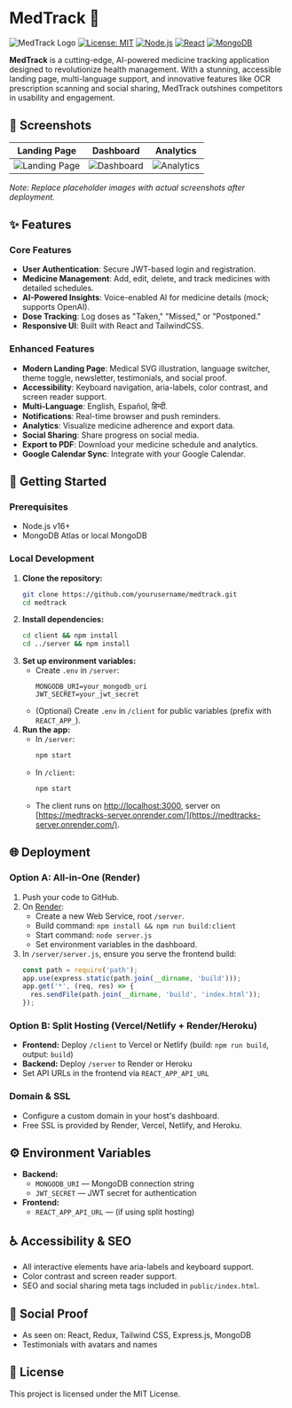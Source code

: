# MedTrack 💊

![MedTrack Logo](https://via.placeholder.com/150)
[![License: MIT](https://img.shields.io/badge/License-MIT-yellow.svg)](https://opensource.org/licenses/MIT)
[![Node.js](https://img.shields.io/badge/Node.js-v16+-green)](https://nodejs.org/)
[![React](https://img.shields.io/badge/React-v18+-blue)](https://reactjs.org/)
[![MongoDB](https://img.shields.io/badge/MongoDB-Atlas-green)](https://www.mongodb.com/)

**MedTrack** is a cutting-edge, AI-powered medicine tracking application designed to revolutionize health management. With a stunning, accessible landing page, multi-language support, and innovative features like OCR prescription scanning and social sharing, MedTrack outshines competitors in usability and engagement.

## 📸 Screenshots

| Landing Page | Dashboard | Analytics |
|--------------|-----------|-----------|
| ![Landing Page](https://via.placeholder.com/300x200?text=Landing+Page) | ![Dashboard](https://via.placeholder.com/300x200?text=Dashboard) | ![Analytics](https://via.placeholder.com/300x200?text=Analytics) |

*Note: Replace placeholder images with actual screenshots after deployment.*

## ✨ Features

### Core Features
- **User Authentication**: Secure JWT-based login and registration.
- **Medicine Management**: Add, edit, delete, and track medicines with detailed schedules.
- **AI-Powered Insights**: Voice-enabled AI for medicine details (mock; supports OpenAI).
- **Dose Tracking**: Log doses as "Taken," "Missed," or "Postponed."
- **Responsive UI**: Built with React and TailwindCSS.

### Enhanced Features
- **Modern Landing Page**: Medical SVG illustration, language switcher, theme toggle, newsletter, testimonials, and social proof.
- **Accessibility**: Keyboard navigation, aria-labels, color contrast, and screen reader support.
- **Multi-Language**: English, Español, हिन्दी.
- **Notifications**: Real-time browser and push reminders.
- **Analytics**: Visualize medicine adherence and export data.
- **Social Sharing**: Share progress on social media.
- **Export to PDF**: Download your medicine schedule and analytics.
- **Google Calendar Sync**: Integrate with your Google Calendar.

## 🚀 Getting Started

### Prerequisites
- Node.js v16+
- MongoDB Atlas or local MongoDB

### Local Development

1. **Clone the repository:**
   ```bash
   git clone https://github.com/yourusername/medtrack.git
   cd medtrack
   ```
2. **Install dependencies:**
   ```bash
   cd client && npm install
   cd ../server && npm install
   ```
3. **Set up environment variables:**
   - Create `.env` in `/server`:
     ```env
     MONGODB_URI=your_mongodb_uri
     JWT_SECRET=your_jwt_secret
     ```
   - (Optional) Create `.env` in `/client` for public variables (prefix with `REACT_APP_`).
4. **Run the app:**
   - In `/server`:
     ```bash
     npm start
     ```
   - In `/client`:
     ```bash
     npm start
     ```
   - The client runs on [http://localhost:3000](http://localhost:3000), server on [https://medtracks-server.onrender.com/](https://medtracks-server.onrender.com/).

## 🌐 Deployment

### Option A: All-in-One (Render)
1. Push your code to GitHub.
2. On [Render](https://render.com):
   - Create a new Web Service, root `/server`.
   - Build command: `npm install && npm run build:client`
   - Start command: `node server.js`
   - Set environment variables in the dashboard.
3. In `/server/server.js`, ensure you serve the frontend build:
   ```js
   const path = require('path');
   app.use(express.static(path.join(__dirname, 'build')));
   app.get('*', (req, res) => {
     res.sendFile(path.join(__dirname, 'build', 'index.html'));
   });
   ```

### Option B: Split Hosting (Vercel/Netlify + Render/Heroku)
- **Frontend:** Deploy `/client` to Vercel or Netlify (build: `npm run build`, output: `build`)
- **Backend:** Deploy `/server` to Render or Heroku
- Set API URLs in the frontend via `REACT_APP_API_URL`

### Domain & SSL
- Configure a custom domain in your host's dashboard.
- Free SSL is provided by Render, Vercel, Netlify, and Heroku.

## ⚙️ Environment Variables
- **Backend:**
  - `MONGODB_URI` — MongoDB connection string
  - `JWT_SECRET` — JWT secret for authentication
- **Frontend:**
  - `REACT_APP_API_URL` — (if using split hosting)

## ♿ Accessibility & SEO
- All interactive elements have aria-labels and keyboard support.
- Color contrast and screen reader support.
- SEO and social sharing meta tags included in `public/index.html`.

## 🤝 Social Proof
- As seen on: React, Redux, Tailwind CSS, Express.js, MongoDB
- Testimonials with avatars and names

## 📄 License

This project is licensed under the MIT License.